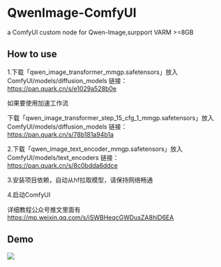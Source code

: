 # QwenImage-ComfyUI
a ComfyUI custom node for Qwen-Image,surpport VARM >=8GB
## How to use
1.下载「qwen_image_transformer_mmgp.safetensors」放入ComfyUI/models/diffusion_models
链接：https://pan.quark.cn/s/e1029a528b0e

如果要使用加速工作流

下载「qwen_image_transformer_step_15_cfg_1_mmgp.safetensors」放入ComfyUI/models/diffusion_models
链接：https://pan.quark.cn/s/78b181a94b1a

2.下载「qwen_image_text_encoder_mmgp.safetensors」放入ComfyUI/models/text_encoders
链接：https://pan.quark.cn/s/8c0bdda6ddce

3.安装项目依赖，自动从hf拉取模型，请保持网络畅通

4.启动ComfyUI

详细教程公众号推文里面有
https://mp.weixin.qq.com/s/iSWBHeqcGWDusZA8hlD6EA

## Demo
![](https://github.com/user-attachments/assets/9bed83a4-74e0-4cea-b3b1-59c653e7cde6)
